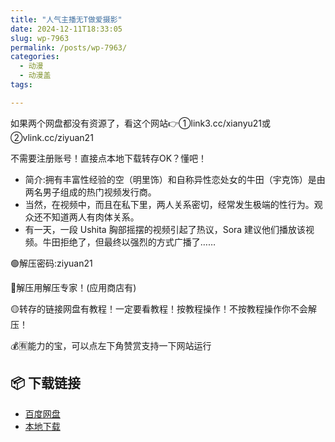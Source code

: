 ```yaml
---
title: "人气主播无T做爱摄影"
date: 2024-12-11T18:33:05
slug: wp-7963
permalink: /posts/wp-7963/
categories:
  - 动漫
  - 动漫盖
tags:

---
```


如果两个网盘都没有资源了，看这个网站👉①link3.cc/xianyu21或②vlink.cc/ziyuan21

不需要注册账号！直接点本地下载转存OK？懂吧！

*   简介:拥有丰富性经验的空（明里饰）和自称异性恋处女的牛田（宇克饰）是由两名男子组成的热门视频发行商。
*   当然，在视频中，而且在私下里，两人关系密切，经常发生极端的性行为。观众还不知道两人有肉体关系。
*   有一天，一段 Ushita 胸部摇摆的视频引起了热议，Sora 建议他们播放该视频。牛田拒绝了，但最终以强烈的方式广播了……

🟢解压密码:ziyuan21

🔵解压用解压专家！(应用商店有)

🟡转存的链接网盘有教程！一定要看教程！按教程操作！不按教程操作你不会解压！

💰🈶能力的宝，可以点左下角赞赏支持一下网站运行

## 📦 下载链接
- [百度网盘](https://blziyuan21.com/pay-download/7963?key=686e090e1b&down_id=0)
- [本地下载](https://blziyuan21.com/pay-download/7963?key=686e090e1b&down_id=1)

